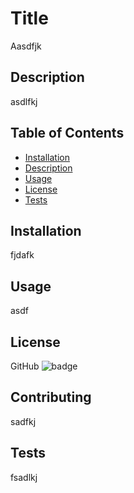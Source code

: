 
# Title
Aasdfjk

## Description
asdlfkj

## Table of Contents
* [Installation](#Installation)
* [Description](#Description)
* [Usage](#Usage)
* [License](#License)
* [Tests](#Tests)


## Installation
fjdafk

## Usage
asdf

## License
GitHub
![badge](https://img.shields.io/cpan/l/Config-Augeas)

## Contributing
sadfkj

## Tests
fsadlkj

